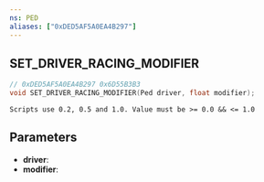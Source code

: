 ```yaml
---
ns: PED
aliases: ["0xDED5AF5A0EA4B297"]
---
```

## SET_DRIVER_RACING_MODIFIER

```c
// 0xDED5AF5A0EA4B297 0x6D55B3B3
void SET_DRIVER_RACING_MODIFIER(Ped driver, float modifier);
```

```
Scripts use 0.2, 0.5 and 1.0. Value must be >= 0.0 && <= 1.0
```

## Parameters
* **driver**: 
* **modifier**: 

